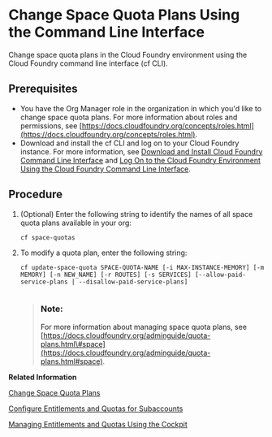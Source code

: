 <!-- loio2f5c84760a8b433ea50434630560ad7a -->

# Change Space Quota Plans Using the Command Line Interface

Change space quota plans in the Cloud Foundry environment using the Cloud Foundry command line interface \(cf CLI\).



<a name="loio2f5c84760a8b433ea50434630560ad7a__prereq_rkm_h5m_qz"/>

## Prerequisites

-   You have the Org Manager role in the organization in which you'd like to change space quota plans. For more information about roles and permissions, see [https://docs.cloudfoundry.org/concepts/roles.html](https://docs.cloudfoundry.org/concepts/roles.html).
-   Download and install the cf CLI and log on to your Cloud Foundry instance. For more information, see [Download and Install Cloud Foundry Command Line Interface](https://help.sap.com/viewer/hcp_cf/4ef907afb1254e8286882a2bdef0edf4.html) and [Log On to the Cloud Foundry Environment Using the Cloud Foundry Command Line Interface](log-on-to-the-cloud-foundry-environment-using-the-cloud-foundry-command-line-interface-7a37d66.md).




<a name="loio2f5c84760a8b433ea50434630560ad7a__steps_kyg_xcn_qz"/>

## Procedure

1.  \(Optional\) Enter the following string to identify the names of all space quota plans available in your org:

    ```
    cf space-quotas
    ```

2.  To modify a quota plan, enter the following string:

    ```
    cf update-space-quota SPACE-QUOTA-NAME [-i MAX-INSTANCE-MEMORY] [-m MEMORY] [-n NEW_NAME] [-r ROUTES] [-s SERVICES] [--allow-paid-service-plans | --disallow-paid-service-plans]
    
    
    ```

    > ### Note:  
    > For more information about managing space quota plans, see [https://docs.cloudfoundry.org/adminguide/quota-plans.html\#space](https://docs.cloudfoundry.org/adminguide/quota-plans.html#space).


**Related Information**  


[Change Space Quota Plans](change-space-quota-plans-2a58364.md "Manage space quota plans in the Cloud Foundry environment using the SAP BTP cockpit.")

[Configure Entitlements and Quotas for Subaccounts](configure-entitlements-and-quotas-for-subaccounts-5ba357b.md "Assign entitlements to subaccounts by adding service plans and distribute the quotas available in your global account to your subaccounts using the SAP BTP cockpit.")

[Managing Entitlements and Quotas Using the Cockpit](managing-entitlements-and-quotas-using-the-cockpit-c824874.md "When you purchase an enterprise account, you are entitled to use a specific set of resources, such as the amount of memory that can be allocated to your applications.")

